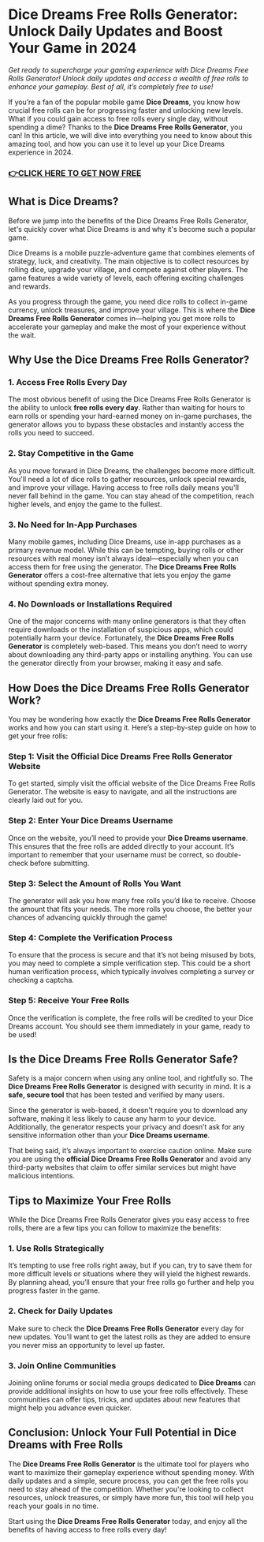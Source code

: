 # Dice Dreams Free Rolls Generator: Unlock Daily Updates and Boost Your Game in 2024

*Get ready to supercharge your gaming experience with Dice Dreams Free Rolls Generator! Unlock daily updates and access a wealth of free rolls to enhance your gameplay. Best of all, it’s completely free to use!*

If you’re a fan of the popular mobile game **Dice Dreams**, you know how crucial free rolls can be for progressing faster and unlocking new levels. What if you could gain access to free rolls every single day, without spending a dime? Thanks to the **Dice Dreams Free Rolls Generator**, you can! In this article, we will dive into everything you need to know about this amazing tool, and how you can use it to level up your Dice Dreams experience in 2024.

### [👉CLICK HERE TO GET NOW FREE](https://freeforyou.xyz/dice/dreams/)

## What is Dice Dreams?

Before we jump into the benefits of the Dice Dreams Free Rolls Generator, let's quickly cover what Dice Dreams is and why it's become such a popular game.

Dice Dreams is a mobile puzzle-adventure game that combines elements of strategy, luck, and creativity. The main objective is to collect resources by rolling dice, upgrade your village, and compete against other players. The game features a wide variety of levels, each offering exciting challenges and rewards.

As you progress through the game, you need dice rolls to collect in-game currency, unlock treasures, and improve your village. This is where the **Dice Dreams Free Rolls Generator** comes in—helping you get more rolls to accelerate your gameplay and make the most of your experience without the wait.

## Why Use the Dice Dreams Free Rolls Generator?

### 1. **Access Free Rolls Every Day**

The most obvious benefit of using the Dice Dreams Free Rolls Generator is the ability to unlock **free rolls every day**. Rather than waiting for hours to earn rolls or spending your hard-earned money on in-game purchases, the generator allows you to bypass these obstacles and instantly access the rolls you need to succeed.

### 2. **Stay Competitive in the Game**

As you move forward in Dice Dreams, the challenges become more difficult. You'll need a lot of dice rolls to gather resources, unlock special rewards, and improve your village. Having access to free rolls daily means you'll never fall behind in the game. You can stay ahead of the competition, reach higher levels, and enjoy the game to the fullest.

### 3. **No Need for In-App Purchases**

Many mobile games, including Dice Dreams, use in-app purchases as a primary revenue model. While this can be tempting, buying rolls or other resources with real money isn’t always ideal—especially when you can access them for free using the generator. The **Dice Dreams Free Rolls Generator** offers a cost-free alternative that lets you enjoy the game without spending extra money.

### 4. **No Downloads or Installations Required**

One of the major concerns with many online generators is that they often require downloads or the installation of suspicious apps, which could potentially harm your device. Fortunately, the **Dice Dreams Free Rolls Generator** is completely web-based. This means you don’t need to worry about downloading any third-party apps or installing anything. You can use the generator directly from your browser, making it easy and safe.

## How Does the Dice Dreams Free Rolls Generator Work?

You may be wondering how exactly the **Dice Dreams Free Rolls Generator** works and how you can start using it. Here’s a step-by-step guide on how to get your free rolls:

### Step 1: **Visit the Official Dice Dreams Free Rolls Generator Website**
To get started, simply visit the official website of the Dice Dreams Free Rolls Generator. The website is easy to navigate, and all the instructions are clearly laid out for you.

### Step 2: **Enter Your Dice Dreams Username**
Once on the website, you’ll need to provide your **Dice Dreams username**. This ensures that the free rolls are added directly to your account. It’s important to remember that your username must be correct, so double-check before submitting.

### Step 3: **Select the Amount of Rolls You Want**
The generator will ask you how many free rolls you’d like to receive. Choose the amount that fits your needs. The more rolls you choose, the better your chances of advancing quickly through the game!

### Step 4: **Complete the Verification Process**
To ensure that the process is secure and that it’s not being misused by bots, you may need to complete a simple verification step. This could be a short human verification process, which typically involves completing a survey or checking a captcha.

### Step 5: **Receive Your Free Rolls**
Once the verification is complete, the free rolls will be credited to your Dice Dreams account. You should see them immediately in your game, ready to be used!

## Is the Dice Dreams Free Rolls Generator Safe?

Safety is a major concern when using any online tool, and rightfully so. The **Dice Dreams Free Rolls Generator** is designed with security in mind. It is a **safe, secure tool** that has been tested and verified by many users. 

Since the generator is web-based, it doesn't require you to download any software, making it less likely to cause any harm to your device. Additionally, the generator respects your privacy and doesn’t ask for any sensitive information other than your **Dice Dreams username**.

That being said, it’s always important to exercise caution online. Make sure you are using the **official Dice Dreams Free Rolls Generator** and avoid any third-party websites that claim to offer similar services but might have malicious intentions.

## Tips to Maximize Your Free Rolls

While the Dice Dreams Free Rolls Generator gives you easy access to free rolls, there are a few tips you can follow to maximize the benefits:

### 1. **Use Rolls Strategically**
It’s tempting to use free rolls right away, but if you can, try to save them for more difficult levels or situations where they will yield the highest rewards. By planning ahead, you’ll ensure that your free rolls go further and help you progress faster in the game.

### 2. **Check for Daily Updates**
Make sure to check the **Dice Dreams Free Rolls Generator** every day for new updates. You’ll want to get the latest rolls as they are added to ensure you never miss an opportunity to level up faster.

### 3. **Join Online Communities**
Joining online forums or social media groups dedicated to **Dice Dreams** can provide additional insights on how to use your free rolls effectively. These communities can offer tips, tricks, and updates about new features that might help you advance even quicker.

## Conclusion: Unlock Your Full Potential in Dice Dreams with Free Rolls

The **Dice Dreams Free Rolls Generator** is the ultimate tool for players who want to maximize their gameplay experience without spending money. With daily updates and a simple, secure process, you can get the free rolls you need to stay ahead of the competition. Whether you're looking to collect resources, unlock treasures, or simply have more fun, this tool will help you reach your goals in no time.

Start using the **Dice Dreams Free Rolls Generator** today, and enjoy all the benefits of having access to free rolls every day!
